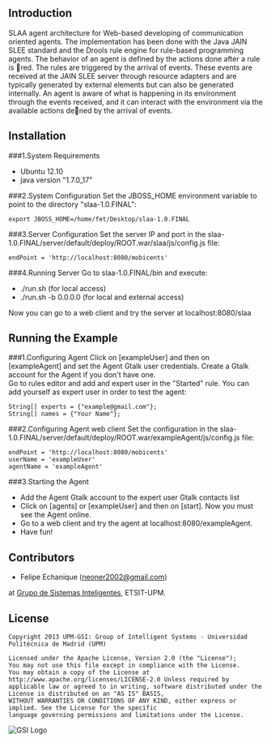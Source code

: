 Introduction
---------------------
SLAA agent architecture for Web-based developing of communication 
oriented agents. The implementation has been done with the Java JAIN SLEE
standard and the Drools rule engine for rule-based programming agents. The behavior of an
agent is defined by the actions done after a rule is red. The rules are triggered by the arrival
of events. These events are received at the JAIN SLEE server through resource adapters and
are typically generated by external elements but can also be generated internally. An agent
is aware of what is happening in its environment through the events received, and it can
interact with the environment via the available actions dened by the arrival of events.

## Installation

###1.System Requirements
* Ubuntu 12.10
* java version "1.7.0_17"

###2.System Configuration
Set the JBOSS_HOME environment variable to point to the directory "slaa-1.0.FINAL":

    export JBOSS_HOME=/home/fet/Desktop/slaa-1.0.FINAL

###3.Server Configuration
Set the server IP and port in the slaa-1.0.FINAL/server/default/deploy/ROOT.war/slaa/js/config.js file:

    endPoint = 'http://localhost:8080/mobicents'

###4.Running Server
Go to slaa-1.0.FINAL/bin and execute:
* ./run.sh (for local access)
* ./run.sh -b 0.0.0.0 (for local and external access)

Now you can go to a web client and try the server at localhost:8080/slaa

## Running the Example

###1.Configuring Agent
Click on [exampleUser] and then on [exampleAgent] and set the Agent Gtalk user credentials. 
Create a Gtalk account for the Agent if you don't have one.  
Go to rules editor and add and expert user in the "Started" rule. 
You can add yourself as expert user in order to test the agent:

    String[] experts = {"example@gmail.com"};
    String[] names = {"Your Name"};

###2.Configuring Agent web client
Set the configuration in the slaa-1.0.FINAL/server/default/deploy/ROOT.war/exampleAgent/js/config.js file:

    endPoint = 'http://localhost:8080/mobicents'
    userName = 'exampleUser'
    agentName = 'exampleAgent'

###3.Starting the Agent
* Add the Agent Gtalk account to the expert user Gtalk contacts list
* Click on [agents] or [exampleUser] and then on [start]. Now you must see the Agent online.  
* Go to a web client and try the agent at localhost:8080/exampleAgent.  
* Have fun!

## Contributors

* Felipe Echanique (<neoner2002@gmail.com>) 

at [Grupo de Sistemas Inteligentes](http://www.gsi.dit.upm.es/), ETSIT-UPM.


## License

```
Copyright 2013 UPM-GSI: Group of Intelligent Systems - Universidad Politécnica de Madrid (UPM)

Licensed under the Apache License, Version 2.0 (the "License"); 
You may not use this file except in compliance with the License. 
You may obtain a copy of the License at http://www.apache.org/licenses/LICENSE-2.0 Unless required by 
applicable law or agreed to in writing, software distributed under the License is distributed on an "AS IS" BASIS,
WITHOUT WARRANTIES OR CONDITIONS OF ANY KIND, either express or implied. See the License for the specific 
language governing permissions and limitations under the License.
```
![GSI Logo](http://gsi.dit.upm.es/templates/jgsi/images/logo.png)
